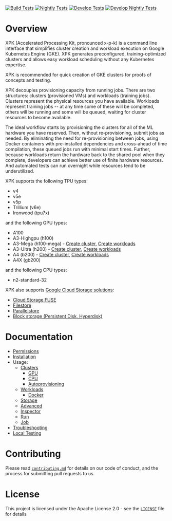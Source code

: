 <!--
 Copyright 2023 Google LLC

 Licensed under the Apache License, Version 2.0 (the "License");
 you may not use this file except in compliance with the License.
 You may obtain a copy of the License at

      https://www.apache.org/licenses/LICENSE-2.0

 Unless required by applicable law or agreed to in writing, software
 distributed under the License is distributed on an "AS IS" BASIS,
 WITHOUT WARRANTIES OR CONDITIONS OF ANY KIND, either express or implied.
 See the License for the specific language governing permissions and
 limitations under the License.
 -->

[![Build Tests](https://github.com/google/xpk/actions/workflows/build_tests.yaml/badge.svg?query=branch%3Amain)](https://github.com/google/xpk/actions/workflows/build_tests.yaml?query=branch%3Amain)
[![Nightly Tests](https://github.com/google/xpk/actions/workflows/nightly_tests.yaml/badge.svg?query=branch%3Amain)](https://github.com/google/xpk/actions/workflows/nightly_tests.yaml?query=branch%3Amain)
[![Develop Tests](https://github.com/AI-Hypercomputer/xpk/actions/workflows/build_tests.yaml/badge.svg?query=branch%3Adevelop)](https://github.com/AI-Hypercomputer/xpk/actions/workflows/build_tests.yaml?query=branch%3Adevelop)
[![Develop Nightly Tests](https://github.com/AI-Hypercomputer/xpk/actions/workflows/nightly_tests.yaml/badge.svg?query=branch%3Adevelop)](https://github.com/AI-Hypercomputer/xpk/actions/workflows/nightly_tests.yaml?query=branch%3Adevelop)

# Overview

XPK (Accelerated Processing Kit, pronounced x-p-k) is a command line interface that simplifies cluster creation and workload execution on Google Kubernetes Engine (GKE). XPK generates preconfigured, training-optimized clusters and allows easy workload scheduling without any Kubernetes expertise.

XPK is recommended for quick creation of GKE clusters for proofs of concepts and testing.

XPK decouples provisioning capacity from running jobs. There are two structures: clusters (provisioned VMs) and workloads (training jobs). Clusters represent the physical resources you have available. Workloads represent training jobs -- at any time some of these will be completed, others will be running and some will be queued, waiting for cluster resources to become available.

The ideal workflow starts by provisioning the clusters for all of the ML
hardware you have reserved. Then, without re-provisioning, submit jobs as
needed. By eliminating the need for re-provisioning between jobs, using Docker
containers with pre-installed dependencies and cross-ahead of time compilation,
these queued jobs run with minimal start times. Further, because workloads
return the hardware back to the shared pool when they complete, developers can
achieve better use of finite hardware resources. And automated tests can run
overnight while resources tend to be underutilized.

XPK supports the following TPU types:
* v4
* v5e
* v5p
* Trillium (v6e)
* Ironwood (tpu7x)

and the following GPU types:
* A100
* A3-Highgpu (h100)
* A3-Mega (h100-mega) - [Create cluster](./docs/usage/clusters.md#provisioning-a3-ultra-a3-mega-and-a4-clusters-gpu-machines), [Create workloads](./docs/usage/workloads.md#workloads-for-a3-ultra-a3-mega-and-a4-clusters-gpu-machines)
* A3-Ultra (h200) - [Create cluster](./docs/usage/clusters.md#provisioning-a3-ultra-a3-mega-and-a4-clusters-gpu-machines), [Create workloads](./docs/usage/workloads.md#workloads-for-a3-ultra-a3-mega-and-a4-clusters-gpu-machines)
* A4 (b200) - [Create cluster](./docs/usage/clusters.md#provisioning-a3-ultra-a3-mega-and-a4-clusters-gpu-machines), [Create workloads](./docs/usage/workloads.md#workloads-for-a3-ultra-a3-mega-and-a4-clusters-gpu-machines)
* A4X (gb200)

and the following CPU types:
* n2-standard-32

XPK also supports [Google Cloud Storage solutions](./docs/usage/storage.md):
* [Cloud Storage FUSE](./docs/usage/storage.md#fuse)
* [Filestore](./docs/usage/storage.md#filestore)
* [Parallelstore](./docs/usage/storage.md#parallelstore)
* [Block storage (Persistent Disk, Hyperdisk)](./docs/usage/storage.md#block-storage-persistent-disk-hyperdisk)

# Documentation

* [Permissions](./docs/permissions.md)
* [Installation](./docs/installation.md)
* Usage:
  * [Clusters](./docs/usage/clusters.md)
    * [GPU](./docs/usage/gpu.md)
    * [CPU](./docs/usage/cpu.md)
    * [Autoprovisioning](./docs/usage/autoprovisioning.md)
  * [Workloads](./docs/usage/workloads.md)
    * [Docker](./docs/usage/docker.md)
  * [Storage](./docs/usage/storage.md)
  * [Advanced](./docs/usage/advanced.md)
  * [Inspector](./docs/usage/inspector.md)
  * [Run](./docs/usage/run.md)
  * [Job](./docs/usage/job.md)
* [Troubleshooting](./docs/troubleshooting.md)
* [Local Testing](./docs/local_testing.md)

# Contributing

Please read [`contributing.md`](./docs/contributing.md) for details on our code of conduct, and the process for submitting pull requests to us.

# License

This project is licensed under the Apache License 2.0 - see the [`LICENSE`](./LICENSE) file for details